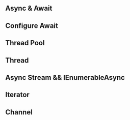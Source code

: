 ## Async & Await

## Configure Await

## Thread Pool

## Thread

## Async Stream && IEnumerableAsync

## Iterator

## Channel
